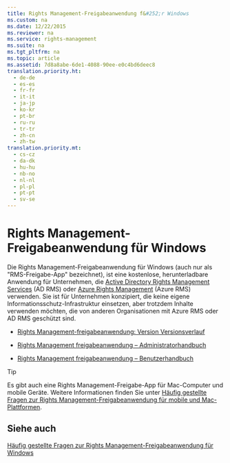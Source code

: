 ```yaml
---
title: Rights Management-Freigabeanwendung f&#252;r Windows
ms.custom: na
ms.date: 12/22/2015
ms.reviewer: na
ms.service: rights-management
ms.suite: na
ms.tgt_pltfrm: na
ms.topic: article
ms.assetid: 7d8a8abe-6de1-4088-90ee-e0c4bd6deec8
translation.priority.ht: 
  - de-de
  - es-es
  - fr-fr
  - it-it
  - ja-jp
  - ko-kr
  - pt-br
  - ru-ru
  - tr-tr
  - zh-cn
  - zh-tw
translation.priority.mt: 
  - cs-cz
  - da-dk
  - hu-hu
  - nb-no
  - nl-nl
  - pl-pl
  - pt-pt
  - sv-se
---
```

# Rights Management-Freigabeanwendung f&#252;r Windows
Die Rights Management-Freigabeanwendung für Windows (auch nur als "RMS-Freigabe-App" bezeichnet), ist eine kostenlose, herunterladbare Anwendung für Unternehmen, die [Active Directory Rights Management Services](https://technet.microsoft.com/library/cc772403.aspx) (AD RMS) oder [Azure Rights Management](https://technet.microsoft.com/library/jj585024.aspx) (Azure RMS) verwenden. Sie ist für Unternehmen konzipiert, die keine eigene Informationsschutz-Infrastruktur einsetzen, aber trotzdem Inhalte verwenden möchten, die von anderen Organisationen mit Azure RMS oder AD RMS geschützt sind.

-   [Rights Management-freigabeanwendung: Version Versionsverlauf](../Topic/Rights%20Management%20sharing%20application:%20Version%20release%20history.md)

-   [Rights Management freigabeanwendung – Administratorhandbuch](../../ems/RMS_Client/Rights-Management-sharing-application-administrator-guide.md)

-   [Rights Management freigabeanwendung – Benutzerhandbuch](../../ems/RMS_Client/Rights-Management-sharing-application-user-guide.md)

> [!TIP]
> Es gibt auch eine Rights Management-Freigabe-App für Mac-Computer und mobile Geräte. Weitere Informationen finden Sie unter [Häufig gestellte Fragen zur Rights Management-Freigabeanwendung für mobile und Mac-Plattformen](http://technet.microsoft.com/dn451248).

## Siehe auch
[Häufig gestellte Fragen zur Rights Management-Freigabeanwendung für Windows](http://technet.microsoft.com/dn467883)

